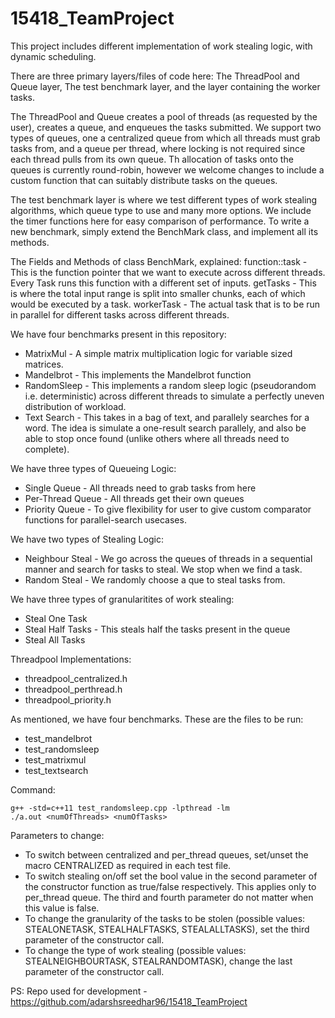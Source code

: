 # 15418_TeamProject
This project includes different implementation of work stealing logic, with dynamic scheduling.

There are three primary layers/files of code here: The ThreadPool and Queue layer, The test benchmark layer, and the layer containing the worker tasks.

The ThreadPool and Queue creates a pool of threads (as requested by the user), creates a queue, and enqueues the tasks submitted. We support two types of queues, one a centralized queue from which all threads must grab tasks from, and a queue per thread, where locking is not required since each thread pulls from its own queue. Th allocation of tasks onto the queues is currently round-robin, however we welcome changes to include a custom function that can suitably distribute tasks on the queues.

The test benchmark layer is where we test different types of work stealing algorithms, which queue type to use and many more options. We include the timer functions here for easy comparison of performance. To write a new benchmark, simply extend the BenchMark class, and implement all its methods. 

The Fields and Methods of class BenchMark, explained:
function::task - This is the function pointer that we want to execute across different threads. Every Task runs this function with a different set of inputs.
getTasks - This is where the total input range is split into smaller chunks, each of which would be executed by a task.
workerTask - The actual task that is to be run in parallel for different tasks across different threads.

We have four benchmarks present in this repository:
* MatrixMul - A simple matrix multiplication logic for variable sized matrices. 
* Mandelbrot - This implements the Mandelbrot function
* RandomSleep - This implements a random sleep logic (pseudorandom i.e. deterministic) across different threads to simulate a perfectly uneven distribution of workload.
* Text Search - This takes in a bag of text, and parallely searches for a word. The idea is simulate a one-result search parallely, and also be able to stop once found (unlike others where all threads need to complete).

We have three types of Queueing Logic:
* Single Queue - All threads need to grab tasks from here
* Per-Thread Queue - All threads get their own queues
* Priority Queue - To give flexibility for user to give custom comparator functions for parallel-search usecases.

We have two types of Stealing Logic:
* Neighbour Steal - We go across the queues of threads in a sequential manner and search for tasks to steal. We stop when we find a task.
* Random Steal - We randomly choose a que to steal tasks from.

We have three types of granularitites of work stealing:
* Steal One Task
* Steal Half Tasks - This steals half the tasks present in the queue
* Steal All Tasks

Threadpool Implementations:
* threadpool_centralized.h
* threadpool_perthread.h
* threadpool_priority.h

As mentioned, we have four benchmarks. These are the files to be run:
* test_mandelbrot
* test_randomsleep
* test_matrixmul
* test_textsearch

 
Command:
```
g++ -std=c++11 test_randomsleep.cpp -lpthread -lm
./a.out <numOfThreads> <numOfTasks>
```

Parameters to change:
* To switch between centralized and per_thread queues, set/unset the macro CENTRALIZED as required in each test file.
* To switch stealing on/off set the bool value in the second parameter of the constructor function as true/false respectively. This applies only to per_thread queue. The third and fourth parameter do not matter when this value is false.
* To change the granularity of the tasks to be stolen (possible values: STEALONETASK, STEALHALFTASKS, STEALALLTASKS), set the third parameter of the constructor call.
* To change the type of work stealing (possible values: STEALNEIGHBOURTASK, STEALRANDOMTASK), change the last parameter of the constructor call. 

PS: Repo used for development - https://github.com/adarshsreedhar96/15418_TeamProject